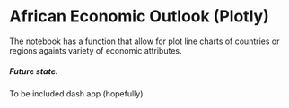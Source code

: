 # African Economic Outlook (Plotly)

The notebook has a function that allow for plot line charts of countries or regions againts
variety of economic attributes.

##### Future state:
To be included dash app (hopefully)